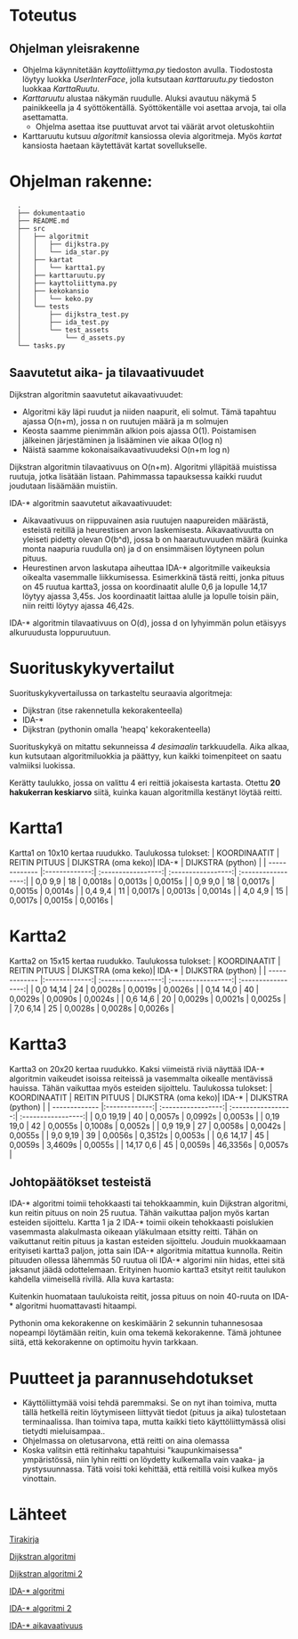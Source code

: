 # Toteutus

## Ohjelman yleisrakenne
- Ohjelma käynnitetään *kayttoliittyma.py* tiedoston avulla. Tiodostosta löytyy luokka *UserInterFace*, jolla kutsutaan *karttaruutu.py* tiedoston luokkaa *KarttaRuutu*.
- *Karttaruutu* alustaa näkymän ruudulle. Aluksi avautuu näkymä 5 painikkeella ja 4 syöttökentällä. Syöttökentälle voi asettaa arvoja, tai olla asettamatta.
   - Ohjelma asettaa itse puuttuvat arvot tai väärät arvot oletuskohtiin
- Karttaruutu kutsuu *algoritmit* kansiossa olevia algoritmeja. Myös *kartat* kansiosta haetaan käytettävät kartat sovellukselle.

# Ohjelman rakenne:

      .
      ├── dokumentaatio
      ├── README.md
      ├── src
      │   ├── algoritmit
      │   │   ├── dijkstra.py
      │   │   └── ida_star.py
      │   ├── kartat
      │   │   └── kartta1.py
      │   ├── karttaruutu.py
      │   ├── kayttoliittyma.py
      │   ├── kekokansio
      │   │   └── keko.py
      │   └── tests
      │       ├── dijkstra_test.py
      │       ├── ida_test.py
      │       └── test_assets
      │           └── d_assets.py
      └── tasks.py

## Saavutetut aika- ja tilavaativuudet
Dijkstran algoritmin saavutetut aikavaativuudet:
- Algoritmi käy läpi ruudut ja niiden naapurit, eli solmut. Tämä tapahtuu ajassa O(n+m), jossa n on ruutujen määrä ja m solmujen
- Keosta saamme pienimmän alkion pois ajassa O(1). Poistamisen jälkeinen järjestäminen ja lisääminen vie aikaa O(log n)
- Näistä saamme kokonaisaikavaativuudeksi O(n+m log n)

Dijkstran algoritmin tilavaativuus on O(n+m). Algoritmi ylläpitää muistissa ruutuja, jotka lisätään listaan. Pahimmassa tapauksessa kaikki ruudut joudutaan lisäämään muistiin.

IDA-* algoritmin saavutetut aikavaativuudet:
- Aikavaativuus on riippuvainen asia ruutujen naapureiden määrästä, esteistä reitillä ja heurestisen arvon laskemisesta. Aikavaativuutta on yleiseti pidetty olevan O(b^d), jossa b on haarautuvuuden määrä (kuinka monta naapuria ruudulla on) ja d on ensimmäisen löytyneen polun pituus.
- Heurestinen arvon laskutapa aiheuttaa IDA-* algoritmille vaikeuksia oikealta vasemmalle liikkumisessa. Esimerkkinä tästä reitti, jonka pituus on 45 ruutua kartta3, jossa on koordinaatit alulle 0,6 ja lopulle 14,17 löytyy ajassa 3,45s. Jos koordinaatit laittaa alulle ja lopulle toisin päin, niin reitti löytyy ajassa 46,42s.

IDA-* algoritmin tilavaativuus on O(d), jossa d on lyhyimmän polun etäisyys alkuruudusta loppuruutuun.

# Suorituskykyvertailut

Suorituskykyvertailussa on tarkasteltu seuraavia algoritmeja:
- Dijkstran (itse rakennetulla kekorakenteella)
- IDA-*
- Dijkstran (pythonin omalla 'heapq' kekorakenteella)

Suorituskykyä on mitattu sekunneissa *4 desimaalin* tarkkuudella. Aika alkaa, kun kutsutaan algoritmiluokkia ja päättyy, kun kaikki toimenpiteet on saatu valmiiksi luokissa.

Kerätty taulukko, jossa on valittu 4 eri reittiä jokaisesta kartasta. Otettu **20 hakukerran keskiarvo** siitä, kuinka kauan algoritmilla kestänyt löytää reitti.

# Kartta1
Kartta1 on 10x10 kertaa ruudukko. Taulukossa tulokset:
| KOORDINAATIT  | REITIN PITUUS | DIJKSTRA (oma keko)| IDA-*              | DIJKSTRA (python)  |
| ------------- |:-------------:| :-----------------:| :-----------------:| :-----------------:|
| 0,0    9,9    | 18            | 0,0018s            | 0,0013s            | 0,0015s            |
| 0,9    9,0    | 18            | 0,0017s            | 0,0015s            | 0,0014s            |
| 0,4    9,4    | 11            | 0,0017s            | 0,0013s            | 0,0014s            |
| 4,0    4,9    | 15            | 0,0017s            | 0,0015s            | 0,0016s            |

# Kartta2
Kartta2 on 15x15 kertaa ruudukko. Taulukossa tulokset:
| KOORDINAATIT  | REITIN PITUUS | DIJKSTRA (oma keko)| IDA-*              | DIJKSTRA (python)  |
| ------------- |:-------------:| :-----------------:| :-----------------:| :-----------------:|
| 0,0   14,14   | 24            | 0,0028s            | 0,0019s            | 0,0026s            |
| 0,14  14,0    | 40            | 0,0029s            | 0,0090s            | 0,0024s            |
| 0,6   14,6    | 20            | 0,0029s            | 0,0021s            | 0,0025s            |
| 7,0    6,14   | 25            | 0,0028s            | 0,0028s            | 0,0026s            |

# Kartta3
Kartta3 on 20x20 kertaa ruudukko. Kaksi viimeistä riviä näyttää IDA-* algoritmin vaikeudet isoissa reiteissä ja vasemmalta oikealle mentävissä hauissa. Tähän vaikuttaa myös esteiden sijoittelu. Taulukossa tulokset:
| KOORDINAATIT  | REITIN PITUUS | DIJKSTRA (oma keko)| IDA-*              | DIJKSTRA (python)  |
| ------------- |:-------------:| :-----------------:| :-----------------:| :-----------------:|
| 0,0   19,19   | 40            | 0,0057s            | 0,0992s            | 0,0053s            |
| 0,19  19,0    | 42            | 0,0055s            | 0,1008s            | 0,0052s            |
| 0,9   19,9    | 27            | 0,0058s            | 0,0042s            | 0,0055s            |
| 9,0    9,19   | 39            | 0,0056s            | 0,3512s            | 0,0053s            |
| 0,6   14,17   | 45            | 0,0059s            | 3,4609s            | 0,0055s            |
| 14,17  0,6    | 45            | 0,0059s            | 46,3356s           | 0,0057s            |

## Johtopäätökset testeistä

IDA-* algoritmi toimii tehokkaasti tai tehokkaammin, kuin Dijkstran algoritmi, kun reitin pituus on noin 25 ruutua. Tähän vaikuttaa paljon myös kartan esteiden sijoittelu. Kartta 1 ja 2 IDA-* toimii oikein tehokkaasti poislukien vasemmasta alakulmasta oikeaan yläkulmaan etsitty reitti. Tähän on vaikuttanut reitin pituus ja kastan esteiden sijoittelu. Jouduin muokkaamaan erityiseti kartta3 paljon, jotta sain IDA-* algoritmia mitattua kunnolla. Reitin pituuden ollessa lähemmäs 50 ruutua oli IDA-* algorimi niin hidas, ettei sitä jaksanut jäädä odottelemaan. Erityinen huomio kartta3 etsityt reitit taulukon kahdella viimeisellä rivillä. Alla kuva kartasta:



Kuitenkin huomataan taulukoista reitit, jossa pituus on noin 40-ruuta on IDA-* algoritmi huomattavasti hitaampi.

Pythonin oma kekorakenne on keskimäärin 2 sekunnin tuhannesosaa nopeampi löytämään reitin, kuin oma tekemä kekorakenne. Tämä johtunee siitä, että kekorakenne on optimoitu hyvin tarkkaan.

# Puutteet ja parannusehdotukset
- Käyttöliittymää voisi tehdä paremmaksi. Se on nyt ihan toimiva, mutta tällä hetkellä reitin löytymiseen liittyvät tiedot (pituus ja aika) tulostetaan terminaalissa. Ihan toimiva tapa, mutta kaikki tieto käyttöliittymässä olisi tietydti mieluisampaa..
- Ohjelmassa on oletusarvona, että reitti on aina olemassa
- Koska valitsin että reitinhaku tapahtuisi "kaupunkimaisessa" ympäristössä, niin lyhin reitti on löydetty kulkemalla vain vaaka- ja pystysuunnassa. Tätä voisi toki kehittää, että reitillä voisi kulkea myös vinottain.

# Lähteet
[Tirakirja](https://www.cs.helsinki.fi/u/ahslaaks/tirakirja/)

[Dijkstran algoritmi](https://en.wikipedia.org/wiki/Dijkstra%27s_algorithm)

[Dijkstran algoritmi 2](https://www.udacity.com/blog/2021/10/implementing-dijkstras-algorithm-in-python.html)

[IDA-* algoritmi](https://en.wikipedia.org/wiki/Iterative_deepening_A*)

[IDA-* algoritmi 2](https://algorithmsinsight.wordpress.com/graph-theory-2/ida-star-algorithm-in-general/)

[IDA-* aikavaativuus](https://stackoverflow.com/questions/54490981/artificial-intelligence-time-complexity-of-ida-search)
